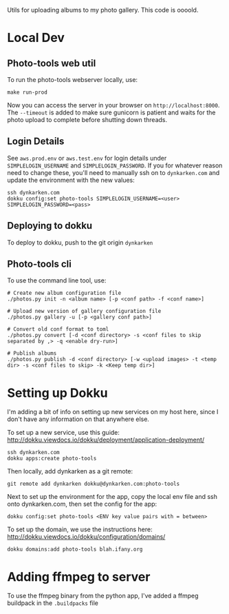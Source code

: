 Utils for uploading albums to my photo gallery. This code is oooold.

# Local Dev

## Photo-tools web util

To run the photo-tools webserver locally, use:

```
make run-prod
```

Now you can access the server in your browser on `http://localhost:8000`. The `--timeout` is added to make sure gunicorn is patient and waits for the photo upload to complete before shutting down threads.

## Login Details

See `aws.prod.env` or `aws.test.env` for login details under `SIMPLELOGIN_USERNAME` and `SIMPLELOGIN_PASSWORD`. If you for whatever reason need to change these, you'll need to manually ssh on to `dynkarken.com` and update the environment with the new values:

```
ssh dynkarken.com
dokku config:set photo-tools SIMPLELOGIN_USERNAME=<user> SIMPLELOGIN_PASSWORD=<pass>
```

## Deploying to dokku

To deploy to dokku, push to the git origin `dynkarken`

## Photo-tools cli

To use the command line tool, use:

```
# Create new album configuration file
./photos.py init -n <album name> [-p <conf path> -f <conf name>]

# Upload new version of gallery configuration file
./photos.py gallery -u [-p <gallery conf path>] 

# Convert old conf format to toml
./photos.py convert [-d <conf directory> -s <conf files to skip separated by ,> -q <enable dry-run>] 

# Publish albums
./photos.py publish -d <conf directory> [-w <upload images> -t <temp dir> -s <conf files to skip> -k <Keep temp dir>]
```

# Setting up Dokku

I'm adding a bit of info on setting up new services on my host here, since I don't have any information on that anywhere else.

To set up a new service, use this guide: http://dokku.viewdocs.io/dokku/deployment/application-deployment/

```
ssh dynkarken.com
dokku apps:create photo-tools
```

Then locally, add dynkarken as a git remote:

```
git remote add dynkarken dokku@dynkarken.com:photo-tools
```

Next to set up the environment for the app, copy the local env file and ssh onto dynkarken.com, then set the config for the app:

```
dokku config:set photo-tools <ENV key value pairs with = between>
```

To set up the domain, we use the instructions here: http://dokku.viewdocs.io/dokku/configuration/domains/

```
dokku domains:add photo-tools blah.ifany.org
```

# Adding ffmpeg to server

To use the ffmpeg binary from the python app, I've added a ffmpeg buildpack in the `.buildpacks` file
